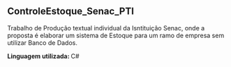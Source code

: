 ## ControleEstoque_Senac_PTI
Trabalho de Produção textual individual da Isntituição Senac, onde a proposta é elaborar um sistema de Estoque para um ramo de empresa sem utilizar Banco de Dados. 


<b>Linguagem utilizada: </b> C#

